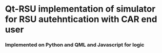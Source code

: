 # Qt-RSU implementation of simulator for RSU autehntication with CAR end user


### Implemented on Python and QML and Javascript for logic

